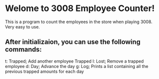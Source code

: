 # Welome to 3008 Employee Counter!
This is a program to count the employees in the store when playing 3008.  
Very easy to use.

## After initializaion, you can use the following commands:
t:
    Trapped; Add another employee Trapped
l:
    Lost; Remove a trapped employee
d:
    Day; Advance the day
g:
    Log; Prints a list containing all the previous trapped amounts for each day
